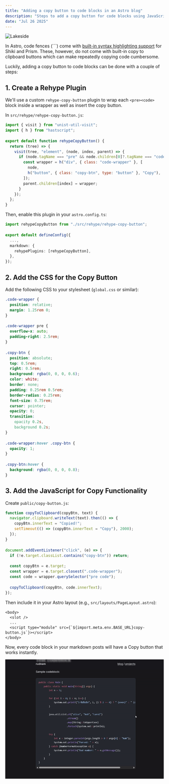 ```yaml
---
title: "Adding a copy button to code blocks in an Astro blog"
description: "Steps to add a copy button for code blocks using JavaScript and CSS."
date: "Jul 26 2025"
---
```


![Lakeside](lakeside.jpg)

In Astro, code fences (```) come with [built-in syntax highlighting support](https://docs.astro.build/en/guides/syntax-highlighting/) for Shiki and Prism. These, however, do not come with built-in copy to clipboard buttons which can make repeatedly copying code cumbersome.

Luckily, adding a copy button to code blocks can be done with a couple of steps:

## 1. Create a Rehype Plugin

We'll use a custom `rehype-copy-button` plugin to wrap each `<pre><code>` block inside a wrapper as well as insert the copy button.

In `src/rehype/rehype-copy-button.js`:

```js
import { visit } from "unist-util-visit";
import { h } from "hastscript";

export default function rehypeCopyButton() {
  return (tree) => {
    visit(tree, "element", (node, index, parent) => {
      if (node.tagName === "pre" && node.children[0]?.tagName === "code") {
        const wrapper = h("div", { class: "code-wrapper" }, [
          node,
          h("button", { class: "copy-btn", type: "button" }, "Copy"),
        ]);
        parent.children[index] = wrapper;
      }
    });
  };
}
```

Then, enable this plugin in your `astro.config.ts`:

```ts
import rehypeCopyButton from "./src/rehype/rehype-copy-button";

export default defineConfig({
  ...,
  markdown: {
    rehypePlugins: [rehypeCopyButton],
  },
});
```

## 2. Add the CSS for the Copy Button

Add the following CSS to your stylesheet (`global.css` or similar):

```css
.code-wrapper {
  position: relative;
  margin: 1.25rem 0;
}

.code-wrapper pre {
  overflow-x: auto;
  padding-right: 2.5rem;
}

.copy-btn {
  position: absolute;
  top: 0.5rem;
  right: 0.5rem;
  background: rgba(0, 0, 0, 0.6);
  color: white;
  border: none;
  padding: 0.25rem 0.5rem;
  border-radius: 0.25rem;
  font-size: 0.75rem;
  cursor: pointer;
  opacity: 0;
  transition:
    opacity 0.2s,
    background 0.2s;
}

.code-wrapper:hover .copy-btn {
  opacity: 1;
}

.copy-btn:hover {
  background: rgba(0, 0, 0, 0.8);
}
```

## 3. Add the JavaScript for Copy Functionality

Create `public/copy-button.js`:

```js
function copyToClipboard(copyBtn, text) {
  navigator.clipboard.writeText(text).then(() => {
    copyBtn.innerText = "Copied!";
    setTimeout(() => (copyBtn.innerText = "Copy"), 2000);
  });
}

document.addEventListener("click", (e) => {
  if (!e.target.classList.contains("copy-btn")) return;

  const copyBtn = e.target;
  const wrapper = e.target.closest(".code-wrapper");
  const code = wrapper.querySelector("pre code");

  copyToClipboard(copyBtn, code.innerText);
});
```

Then include it in your Astro layout (e.g., `src/layouts/PageLayout.astro`):

```astro
<body>
  <slot />
  ...
  <script type="module" src={`${import.meta.env.BASE_URL}copy-button.js`}></script>
</body>
```

Now, every code block in your markdown posts will have a Copy button that works instantly.

![Copy code demo](copy-code-button.gif)
